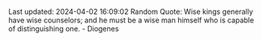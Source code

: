 Last updated: 2024-04-02 16:09:02
Random Quote: Wise kings generally have wise counselors; and he must be a wise man himself who is capable of distinguishing one. - Diogenes
